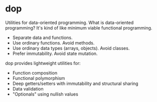 # dop

Utilities for data-oriented programming. What is data-oriented programming? It's kind of like minimum viable functional programming.

- Separate data and functions.
- Use ordinary functions. Avoid methods.
- Use ordinary data types (arrays, objects). Avoid classes.
- Prefer immutability. Avoid state mutation.

dop provides lightweight utilities for:

- Function composition
- Functional polymorphism
- Deep getters/setters with immutability and structural sharing
- Data validation
- "Optionals" using nullish values
